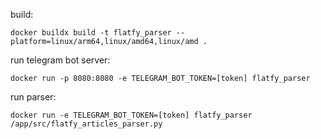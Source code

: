 build:

```docker buildx build -t flatfy_parser --platform=linux/arm64,linux/amd64,linux/amd .```

run telegram bot server:

```docker run -p 8080:8080 -e TELEGRAM_BOT_TOKEN=[token] flatfy_parser```

run parser:

```docker run -e TELEGRAM_BOT_TOKEN=[token] flatfy_parser /app/src/flatfy_articles_parser.py```
